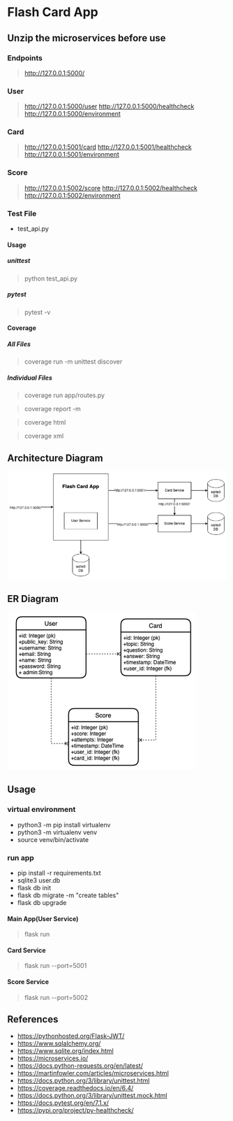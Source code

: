 # Flash Card App

## Unzip the microservices before use

### Endpoints
> http://127.0.0.1:5000/

### User
> http://127.0.0.1:5000/user
> http://127.0.0.1:5000/healthcheck
> http://127.0.0.1:5000/environment

### Card
> http://127.0.0.1:5001/card
> http://127.0.0.1:5001/healthcheck
> http://127.0.0.1:5001/environment

### Score
> http://127.0.0.1:5002/score
> http://127.0.0.1:5002/healthcheck
> http://127.0.0.1:5002/environment

### Test File
* test_api.py

#### Usage

##### unittest

> python test_api.py

##### pytest

> pytest -v

#### Coverage

##### All Files

> coverage run -m unittest discover

##### Individual Files

> coverage run app/routes.py

> coverage report -m 

> coverage html

> coverage xml

## Architecture Diagram

![architecture](architecture.png)

## ER Diagram

![er-diagram](er-diagram.png)

## Usage

### virtual environment

* python3 -m pip install virtualenv 
* python3 -m virtualenv venv   
* source venv/bin/activate

### run app

* pip install -r requirements.txt
* sqlite3 user.db
* flask db init
* flask db migrate -m "create tables"
* flask db upgrade
#### Main App(User Service)
> flask run
#### Card Service
> flask run --port=5001 
#### Score Service
> flask run --port=5002

## References

* https://pythonhosted.org/Flask-JWT/
* https://www.sqlalchemy.org/
* https://www.sqlite.org/index.html
* https://microservices.io/
* https://docs.python-requests.org/en/latest/
* https://martinfowler.com/articles/microservices.html
* https://docs.python.org/3/library/unittest.html
* https://coverage.readthedocs.io/en/6.4/
* https://docs.python.org/3/library/unittest.mock.html
* https://docs.pytest.org/en/7.1.x/
* https://pypi.org/project/py-healthcheck/
